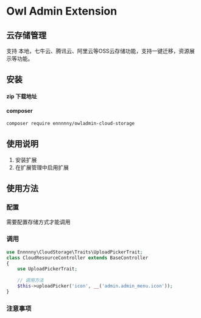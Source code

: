 # Owl Admin Extension

## 云存储管理
支持 本地，七牛云、腾讯云、阿里云等OSS云存储功能，支持一键迁移，资源展示等功能。

## 安装

#### zip 下载地址


#### composer

```bash
composer require ennnnny/owladmin-cloud-storage
```

## 使用说明

1. 安装扩展
2. 在扩展管理中启用扩展

## 使用方法

### 配置

需要配置存储方式才能调用

### 调用

```php
use Ennnnny\CloudStorage\Traits\UploadPickerTrait;
class CloudResourceController extends BaseController
{
    use UploadPickerTrait;
    
    // 调用方法
    $this->uploadPicker('icon', __('admin.admin_menu.icon'));
}
```
### 注意事项


